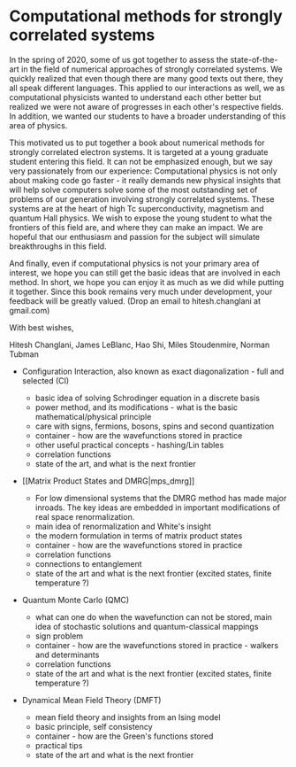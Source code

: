# Computational methods for strongly correlated systems

In the spring of 2020, some of us got together to assess the state-of-the-art in the field of numerical approaches 
of strongly correlated systems. We quickly realized that even though there are many good texts out there, 
they all speak different languages. This applied to our interactions as well, we as computational physicists 
wanted to understand each other better but realized we were not aware of progresses in each other's respective fields.
In addition, we wanted our students to have a broader understanding of this area of physics.

This motivated us to put together a book about numerical methods for strongly correlated electron systems. It is targeted 
at a young graduate student entering this field. It can not be emphasized enough, but we say very passionately from our experience: 
Computational physics is not only about making code go faster - it really demands new physical insights that will help 
solve computers solve some of the most outstanding set of problems of our generation involving strongly correlated systems. 
These systems are at the heart of high Tc superconductivity, magnetism and quantum Hall physics. We wish to expose 
the young student to what the frontiers of this field are, and where they can make an impact. We are hopeful that 
our enthusiasm and passion for the subject will simulate breakthroughs in this field.

And finally, even if computational physics is not your primary area of interest, we hope you can still get the basic ideas 
that are involved in each method. In short, we hope you can enjoy it as much as we did while putting it together. 
Since this book remains very much under development, your feedback will be greatly valued. 
(Drop an email to hitesh.changlani at gmail.com)

With best wishes, 

Hitesh Changlani, James LeBlanc, Hao Shi, Miles Stoudenmire, Norman Tubman

- Configuration Interaction, also known as exact diagonalization - full and selected (CI)
  - basic idea of solving Schrodinger equation in a discrete basis
  - power method, and its modifications - what is the basic mathematical/physical principle 
  - care with signs, fermions, bosons, spins and second quantization
  - container - how are the wavefunctions stored in practice
  - other useful practical concepts - hashing/Lin tables 
  - correlation functions 
  - state of the art, and what is the next frontier

- [[Matrix Product States and DMRG|mps_dmrg]]

  - For low dimensional systems that the DMRG method has made major inroads. The key ideas are embedded in important modifications of real space renormalization. 
  - main idea of renormalization and White's insight
  - the modern formulation in terms of matrix product states
  - container - how are the wavefunctions stored in practice
  - correlation functions 
  - connections to entanglement 
  - state of the art and what is the next frontier (excited states, finite temperature ?)
  
- Quantum Monte Carlo (QMC)
  - what can one do when the wavefunction can not be stored, main idea of stochastic solutions and quantum-classical mappings
  - sign problem
  - container - how are the wavefunctions stored in practice - walkers and determinants
  - correlation functions 
  - state of the art and what is the next frontier (excited states, finite temperature ?)
  

- Dynamical Mean Field Theory (DMFT)
  - mean field theory and insights from an Ising model
  - basic principle, self consistency
  - container - how are the Green's functions stored
  - practical tips
  - state of the art and what is the next frontier
